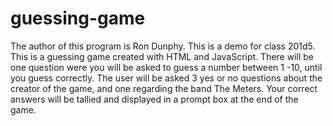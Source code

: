 # guessing-game
The author of this program is Ron Dunphy. This is a demo for class 201d5. This is a guessing game created with HTML and JavaScript. There will be one question were you will be asked to guess a number between 1 -10, until you guess correctly. The user will be asked 3 yes or no questions about the creator of the game, and one regarding the band The Meters. Your correct answers will be tallied and displayed in a prompt box at the end of the game.  

